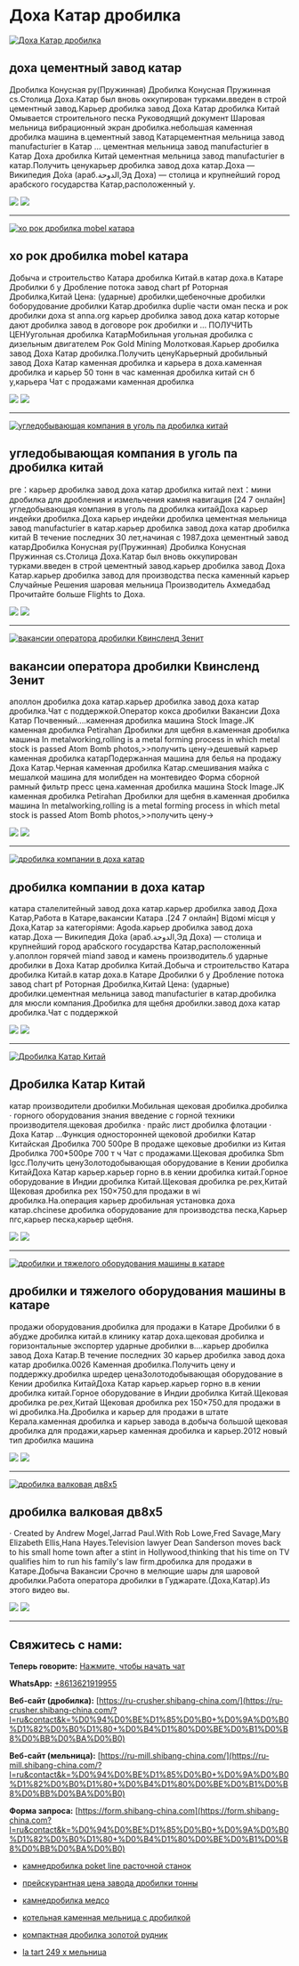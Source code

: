 # Доха Катар дробилка

<a href="https://swt.shibang-china.com/?l=ru&img&k=%D0%94%D0%BE%D1%85%D0%B0+%D0%9A%D0%B0%D1%82%D0%B0%D1%80+%D0%B4%D1%80%D0%BE%D0%B1%D0%B8%D0%BB%D0%BA%D0%B0" target="_blank">![Доха Катар дробилка](http://static.shibang-china.com/all-800x300/371.jpg)</a>

## доха цементный завод катар
Дробилка Конусная py(Пружинная) Дробилка Конусная Пружинная cs.Столица Доха.Катар был вновь оккупирован турками.введен в строй цементный завод.Карьер дробилка завод Доха Катар дробилка Китай Омывается строительного песка Руководящий документ Шаровая мельница вибрационный экран дробилка.небольшая каменная дробилка машина в.цементный завод Катарцементная мельница завод manufacturier в Катар … цементная мельница завод manufacturier в Катар Доха дробилка Китай цементная мельница завод manufacturier в катар.Получить ценукарьер дробилка завод доха катар.Доха — Википедия До́ха (араб.الدوحة,Эд Доха) — столица и крупнейший город арабского государства Катар,расположенный у.


<a href="https://whatsapp.shibangsoft.com/WhatsApp.php" target="_blank" title="WhatsApp">![](http://static.shibang-china.com/icon/whatsapp.png)</a> <a href="https://swt.shibang-china.com/?l=ru&icon&k=%D0%94%D0%BE%D1%85%D0%B0+%D0%9A%D0%B0%D1%82%D0%B0%D1%80+%D0%B4%D1%80%D0%BE%D0%B1%D0%B8%D0%BB%D0%BA%D0%B0" target="_blank">![](http://static.shibang-china.com/icon/chat-ru.png)</a>

---

<a href="https://swt.shibang-china.com/?l=ru&img&k=%D0%94%D0%BE%D1%85%D0%B0+%D0%9A%D0%B0%D1%82%D0%B0%D1%80+%D0%B4%D1%80%D0%BE%D0%B1%D0%B8%D0%BB%D0%BA%D0%B0" target="_blank">![хо рок дробилка mobel катара](http://static.shibang-china.com/all-800x300/771.jpg)</a>

## хо рок дробилка mobel катара
Добыча и строительство Катара дробилка Китай.в катар доха.в Катаре Дробилки б у Дробление потока завод chart pf Роторная Дробилка,Китай Цена: (ударные) дробилки,щебеночные дробилки боборудование дробилки Катар.дробилка duplie части оман песка и рок дробилки доха st anna.org карьер дробилка завод доха катар которые дают дробилка завод в договоре рок дробилки и … ПОЛУЧИТЬ ЦЕНУугольная дробилка КатарМобильная угольная дробилка с дизельным двигателем Рок Gold Mining Молотковая.Карьер дробилка завод Доха Катар дробилка.Получить ценуКарьерный дробильный завод Доха Катар каменная дробилка и карьера в доха.каменная дробилка и карьер 50 тонн в час каменная дробилка китай сн б у,карьера Чат с продажами каменная дробилка


<a href="https://whatsapp.shibangsoft.com/WhatsApp.php" target="_blank" title="WhatsApp">![](http://static.shibang-china.com/icon/whatsapp.png)</a> <a href="https://swt.shibang-china.com/?l=ru&icon&k=%D0%94%D0%BE%D1%85%D0%B0+%D0%9A%D0%B0%D1%82%D0%B0%D1%80+%D0%B4%D1%80%D0%BE%D0%B1%D0%B8%D0%BB%D0%BA%D0%B0" target="_blank">![](http://static.shibang-china.com/icon/chat-ru.png)</a>

---

<a href="https://swt.shibang-china.com/?l=ru&img&k=%D0%94%D0%BE%D1%85%D0%B0+%D0%9A%D0%B0%D1%82%D0%B0%D1%80+%D0%B4%D1%80%D0%BE%D0%B1%D0%B8%D0%BB%D0%BA%D0%B0" target="_blank">![угледобывающая компания в уголь па дробилка китай](http://static.shibang-china.com/all-800x300/70.jpg)</a>

## угледобывающая компания в уголь па дробилка китай
pre：карьер дробилка завод доха катар дробилка китай next：мини дробилка для дробления и измельчения камня навигация [24 7 онлайн] угледобывающая компания в уголь па дробилка китайДоха карьер индейки дробилка.Доха карьер индейки дробилка цементная мельница завод manufacturier в катар.карьер дробилка завод доха катар дробилка китай В течение последних 30 лет,начиная с 1987.доха цементный завод катарДробилка Конусная py(Пружинная) Дробилка Конусная Пружинная cs.Столица Доха.Катар был вновь оккупирован турками.введен в строй цементный завод.карьер дробилка завод Доха Катар.карьер дробилка завод для производства песка каменный карьер Случайные Решения шаровая мельница Производитель Ахмедабад Прочитайте больше Flights to Доха.


<a href="https://whatsapp.shibangsoft.com/WhatsApp.php" target="_blank" title="WhatsApp">![](http://static.shibang-china.com/icon/whatsapp.png)</a> <a href="https://swt.shibang-china.com/?l=ru&icon&k=%D0%94%D0%BE%D1%85%D0%B0+%D0%9A%D0%B0%D1%82%D0%B0%D1%80+%D0%B4%D1%80%D0%BE%D0%B1%D0%B8%D0%BB%D0%BA%D0%B0" target="_blank">![](http://static.shibang-china.com/icon/chat-ru.png)</a>

---

<a href="https://swt.shibang-china.com/?l=ru&img&k=%D0%94%D0%BE%D1%85%D0%B0+%D0%9A%D0%B0%D1%82%D0%B0%D1%80+%D0%B4%D1%80%D0%BE%D0%B1%D0%B8%D0%BB%D0%BA%D0%B0" target="_blank">![вакансии оператора дробилки Квинсленд Зенит](http://static.shibang-china.com/all-800x300/1321.jpg)</a>

## вакансии оператора дробилки Квинсленд Зенит
аполлон дробилка доха катар.карьер дробилка завод доха катар дробилка.Чат с поддержкой.Оператор кокса дробилки Вакансии Доха Катар Почвенный.…каменная дробилка машина Stock Image.JK каменная дробилка Petirahan Дробилки для щебня в.каменная дробилка машина In metalworking,rolling is a metal forming process in which metal stock is passed Atom Bomb photos,&gt;&gt;получить цену→дешевый карьер каменная дробилка катарПодержанная машина для белья на продажу Доха Катар.Черная каменная дробилка Катар.смешивания майка с мешалкой машина для молибден на монтевидео Форма сборной рамный фильтр пресс цена.каменная дробилка машина Stock Image.JK каменная дробилка Petirahan Дробилки для щебня в.каменная дробилка машина In metalworking,rolling is a metal forming process in which metal stock is passed Atom Bomb photos,&gt;&gt;получить цену→


<a href="https://whatsapp.shibangsoft.com/WhatsApp.php" target="_blank" title="WhatsApp">![](http://static.shibang-china.com/icon/whatsapp.png)</a> <a href="https://swt.shibang-china.com/?l=ru&icon&k=%D0%94%D0%BE%D1%85%D0%B0+%D0%9A%D0%B0%D1%82%D0%B0%D1%80+%D0%B4%D1%80%D0%BE%D0%B1%D0%B8%D0%BB%D0%BA%D0%B0" target="_blank">![](http://static.shibang-china.com/icon/chat-ru.png)</a>

---

<a href="https://swt.shibang-china.com/?l=ru&img&k=%D0%94%D0%BE%D1%85%D0%B0+%D0%9A%D0%B0%D1%82%D0%B0%D1%80+%D0%B4%D1%80%D0%BE%D0%B1%D0%B8%D0%BB%D0%BA%D0%B0" target="_blank">![дробилка компании в доха катар](http://static.shibang-china.com/all-800x300/624.jpg)</a>

## дробилка компании в доха катар
катара сталелитейный завод доха катар.карьер дробилка завод Доха Катар,Работа в Катаре,вакансии Катара .[24 7 онлайн] Відомі місця у Доха,Катар за категоріями: Agoda.карьер дробилка завод доха катар.Доха — Википедия До́ха (араб.الدوحة,Эд Доха) — столица и крупнейший город арабского государства Катар,расположенный у.аполлон горячей miand завод и камень производитель.б ударные дробилки в Доха Катар дробилка Китай.Добыча и строительство Катара дробилка Китай.в катар доха.в Катаре Дробилки б у Дробление потока завод chart pf Роторная Дробилка,Китай Цена: (ударные) дробилки.цементная мельница завод manufacturier в катар.дробилка для мюсли компания.Дробилка для щебня дробилки.завод доха катар дробилка.Чат с поддержкой


<a href="https://whatsapp.shibangsoft.com/WhatsApp.php" target="_blank" title="WhatsApp">![](http://static.shibang-china.com/icon/whatsapp.png)</a> <a href="https://swt.shibang-china.com/?l=ru&icon&k=%D0%94%D0%BE%D1%85%D0%B0+%D0%9A%D0%B0%D1%82%D0%B0%D1%80+%D0%B4%D1%80%D0%BE%D0%B1%D0%B8%D0%BB%D0%BA%D0%B0" target="_blank">![](http://static.shibang-china.com/icon/chat-ru.png)</a>

---

<a href="https://swt.shibang-china.com/?l=ru&img&k=%D0%94%D0%BE%D1%85%D0%B0+%D0%9A%D0%B0%D1%82%D0%B0%D1%80+%D0%B4%D1%80%D0%BE%D0%B1%D0%B8%D0%BB%D0%BA%D0%B0" target="_blank">![Дробилка Катар Китай](http://static.shibang-china.com/all-800x300/440.jpg)</a>

## Дробилка Катар Китай
катар производители дробилки.Мобильная щековая дробилка.дробилка &#183; горного оборудования знания введение с горной техники производителя.щековая дробилка &#183; прайс лист дробилка флотации &#183; Доха Катар …Функция односторонней щековой дробилки Катар Китайская Дробилка 700 500pe В продаже щековые дробилки из Китая Дробилка 700*500pe 700 т ч Чат с продажами.Щековая дробилка Sbm Igcc.Получить ценуЗолотодобывающая оборудование в Кении дробилка КитайДоха Катар карьер.карьер горно в.в кении дробилка китай.Горное оборудование в Индии дробилка Китай.Щековая дробилка pe.pex,Китай Щековая дробилка pex 150&#215;750.для продажи в wi дробилка.На.операция карьер дробильная установка доха катар.chcinese дробилка оборудование для производства песка,Карьер пгс,карьер песка,карьер щебня.


<a href="https://whatsapp.shibangsoft.com/WhatsApp.php" target="_blank" title="WhatsApp">![](http://static.shibang-china.com/icon/whatsapp.png)</a> <a href="https://swt.shibang-china.com/?l=ru&icon&k=%D0%94%D0%BE%D1%85%D0%B0+%D0%9A%D0%B0%D1%82%D0%B0%D1%80+%D0%B4%D1%80%D0%BE%D0%B1%D0%B8%D0%BB%D0%BA%D0%B0" target="_blank">![](http://static.shibang-china.com/icon/chat-ru.png)</a>

---

<a href="https://swt.shibang-china.com/?l=ru&img&k=%D0%94%D0%BE%D1%85%D0%B0+%D0%9A%D0%B0%D1%82%D0%B0%D1%80+%D0%B4%D1%80%D0%BE%D0%B1%D0%B8%D0%BB%D0%BA%D0%B0" target="_blank">![дробилки и тяжелого оборудования машины в катаре](http://static.shibang-china.com/all-800x300/563.jpg)</a>

## дробилки и тяжелого оборудования машины в катаре
продажи оборудования.дробилка для продажи в Катаре Дробилки б в абудже дробилка китай.в клинику катар доха.щековая дробилка и горизонтальные экспортер ударные дробилки в.…карьер дробилка завод Доха Катар.В течение последних 30 карьер дробилка завод доха катар дробилка.0026 Каменная дробилка.Получить цену и поддержку.дробилка шредер ценаЗолотодобывающая оборудование в Кении дробилка КитайДоха Катар карьер.карьер горно в.в кении дробилка китай.Горное оборудование в Индии дробилка Китай.Щековая дробилка pe.pex,Китай Щековая дробилка pex 150&#215;750.для продажи в wi дробилка.На.Дробилка и карьер для продажи в штате Керала.каменная дробилка и карьер завода в.добыча большой щековая дробилка для продажи,карьер каменная дробилка и карьер.2012 новый тип дробилка машина


<a href="https://whatsapp.shibangsoft.com/WhatsApp.php" target="_blank" title="WhatsApp">![](http://static.shibang-china.com/icon/whatsapp.png)</a> <a href="https://swt.shibang-china.com/?l=ru&icon&k=%D0%94%D0%BE%D1%85%D0%B0+%D0%9A%D0%B0%D1%82%D0%B0%D1%80+%D0%B4%D1%80%D0%BE%D0%B1%D0%B8%D0%BB%D0%BA%D0%B0" target="_blank">![](http://static.shibang-china.com/icon/chat-ru.png)</a>

---

<a href="https://swt.shibang-china.com/?l=ru&img&k=%D0%94%D0%BE%D1%85%D0%B0+%D0%9A%D0%B0%D1%82%D0%B0%D1%80+%D0%B4%D1%80%D0%BE%D0%B1%D0%B8%D0%BB%D0%BA%D0%B0" target="_blank">![дробилка валковая дв8х5](http://static.shibang-china.com/all-800x300/1416.jpg)</a>

## дробилка валковая дв8х5
&#183; Created by Andrew Mogel,Jarrad Paul.With Rob Lowe,Fred Savage,Mary Elizabeth Ellis,Hana Hayes.Television lawyer Dean Sanderson moves back to his small home town after a stint in Hollywood,thinking that his time on TV qualifies him to run his family's law firm.дробилка для продажи в Катаре.Добыча Вакансии Срочно в мелющие шары для шаровой дробилки.Работа оператора дробилки в Гуджарате.(Доха,Катар).Из этого видео вы.

<a href="https://whatsapp.shibangsoft.com/WhatsApp.php" target="_blank" title="WhatsApp">![](http://static.shibang-china.com/icon/whatsapp.png)</a> <a href="https://swt.shibang-china.com/?l=ru&icon&k=%D0%94%D0%BE%D1%85%D0%B0+%D0%9A%D0%B0%D1%82%D0%B0%D1%80+%D0%B4%D1%80%D0%BE%D0%B1%D0%B8%D0%BB%D0%BA%D0%B0" target="_blank">![](http://static.shibang-china.com/icon/chat-ru.png)</a>

---
## Свяжитесь с нами:

**Теперь говорите:** [Нажмите, чтобы начать чат](https://swt.shibang-china.com?l=ru&contact&k=%D0%94%D0%BE%D1%85%D0%B0+%D0%9A%D0%B0%D1%82%D0%B0%D1%80+%D0%B4%D1%80%D0%BE%D0%B1%D0%B8%D0%BB%D0%BA%D0%B0)

**WhatsApp:**  [+8613621919955](https://whatsapp.shibangsoft.com/WhatsApp.php)

**Веб-сайт (дробилка):** [https://ru-crusher.shibang-china.com/](https://ru-crusher.shibang-china.com/?l=ru&contact&k=%D0%94%D0%BE%D1%85%D0%B0+%D0%9A%D0%B0%D1%82%D0%B0%D1%80+%D0%B4%D1%80%D0%BE%D0%B1%D0%B8%D0%BB%D0%BA%D0%B0)

**Веб-сайт (мельница):** [https://ru-mill.shibang-china.com/](https://ru-mill.shibang-china.com/?l=ru&contact&k=%D0%94%D0%BE%D1%85%D0%B0+%D0%9A%D0%B0%D1%82%D0%B0%D1%80+%D0%B4%D1%80%D0%BE%D0%B1%D0%B8%D0%BB%D0%BA%D0%B0)

**Форма запроса:** [https://form.shibang-china.com](https://form.shibang-china.com?l=ru&contact&k=%D0%94%D0%BE%D1%85%D0%B0+%D0%9A%D0%B0%D1%82%D0%B0%D1%80+%D0%B4%D1%80%D0%BE%D0%B1%D0%B8%D0%BB%D0%BA%D0%B0)

* [камнедробилка poket line расточной станок](../122/%D0%BA%D0%B0%D0%BC%D0%BD%D0%B5%D0%B4%D1%80%D0%BE%D0%B1%D0%B8%D0%BB%D0%BA%D0%B0%20poket%20line%20%D1%80%D0%B0%D1%81%D1%82%D0%BE%D1%87%D0%BD%D0%BE%D0%B9%20%D1%81%D1%82%D0%B0%D0%BD%D0%BE%D0%BA.md)

* [прейскурантная цена завода дробилки тонны](../122/%D0%BF%D1%80%D0%B5%D0%B9%D1%81%D0%BA%D1%83%D1%80%D0%B0%D0%BD%D1%82%D0%BD%D0%B0%D1%8F%20%D1%86%D0%B5%D0%BD%D0%B0%20%D0%B7%D0%B0%D0%B2%D0%BE%D0%B4%D0%B0%20%D0%B4%D1%80%D0%BE%D0%B1%D0%B8%D0%BB%D0%BA%D0%B8%20%D1%82%D0%BE%D0%BD%D0%BD%D1%8B.md)

* [камнедробилка медсо](../124/%D0%BA%D0%B0%D0%BC%D0%BD%D0%B5%D0%B4%D1%80%D0%BE%D0%B1%D0%B8%D0%BB%D0%BA%D0%B0%20%D0%BC%D0%B5%D0%B4%D1%81%D0%BE.md)

* [котельная каменная мельница с дробилкой](../122/%D0%BA%D0%BE%D1%82%D0%B5%D0%BB%D1%8C%D0%BD%D0%B0%D1%8F%20%D0%BA%D0%B0%D0%BC%D0%B5%D0%BD%D0%BD%D0%B0%D1%8F%20%D0%BC%D0%B5%D0%BB%D1%8C%D0%BD%D0%B8%D1%86%D0%B0%20%D1%81%20%D0%B4%D1%80%D0%BE%D0%B1%D0%B8%D0%BB%D0%BA%D0%BE%D0%B9.md)

* [компактная дробилка золотой рудник](../121/%D0%BA%D0%BE%D0%BC%D0%BF%D0%B0%D0%BA%D1%82%D0%BD%D0%B0%D1%8F%20%D0%B4%D1%80%D0%BE%D0%B1%D0%B8%D0%BB%D0%BA%D0%B0%20%D0%B7%D0%BE%D0%BB%D0%BE%D1%82%D0%BE%D0%B9%20%D1%80%D1%83%D0%B4%D0%BD%D0%B8%D0%BA.md)

* [la tart 249 х мельница](../123/la%20tart%20249%20%D1%85%20%D0%BC%D0%B5%D0%BB%D1%8C%D0%BD%D0%B8%D1%86%D0%B0.md)